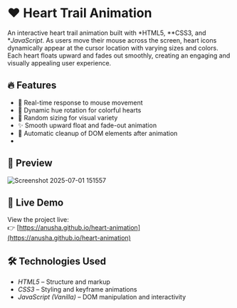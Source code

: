 # ❤ Heart Trail Animation
An interactive heart trail animation built with *HTML5, **CSS3, and **JavaScript*. As users move their mouse across the screen, heart icons dynamically appear at the cursor location with varying sizes and colors. Each heart floats upward and fades out smoothly, creating an engaging and visually appealing user experience.

## 🔥 Features
- 🎯 Real-time response to mouse movement
- 🌈 Dynamic hue rotation for colorful hearts
- 📏 Random sizing for visual variety
- ✨ Smooth upward float and fade-out animation
- 🧹 Automatic cleanup of DOM elements after animation
- 
## 📸 Preview
![Screenshot 2025-07-01 151557](https://github.com/user-attachments/assets/06c283d0-ad5f-4321-b442-20d990bfec4b)

## 🚀 Live Demo

View the project live:  
👉 [https://anusha.github.io/heart-animation](https://anusha.github.io/heart-animation)

## 🛠 Technologies Used

- *HTML5* – Structure and markup
- *CSS3* – Styling and keyframe animations
- *JavaScript (Vanilla)* – DOM manipulation and interactivity

